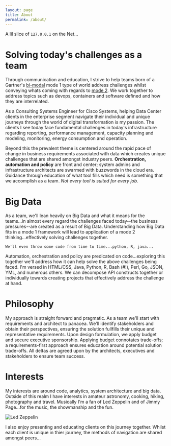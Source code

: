 ```yaml
---
layout: page
title: About
permalink: /about/
---
```

A lil slice of `127.0.0.1` on the Net...

# Solving today's challenges as a team

Through communication and education, I strive to help teams born of a Gartner's [bi-modal](http://www.gartner.com/it-glossary/bimodal) mode 1 type of world address challenges whilst conveying whats coming with regards to [mode 2](https://en.wikipedia.org/wiki/Mode_2). We work together to address topics such as devops, containers and software defined and how they are interrelated. 

As a Consulting Systems Engineer for Cisco Systems, helping Data Center clients in the enterprise segment navigate their individual and unique journeys through the world of digital transformation is my passion. The clients I see today face fundamental challenges in today's infrastructure regarding reporting, performance management, capacity planning and modeling, monitoring, energy consumption and operation.

Beyond this the prevalent theme is centered around the rapid pace of change in business requirements associated with data which creates unique challenges that are shared amongst industry peers. **Orchestration, automation and policy** are front and center; system admins and infrastructure architects are swarmed with buzzwords in the cloud era. Guidance through education of what tool fills which need is something that we accomplish as a team. _Not every tool is suited for every job._

# Big Data

As a team, we'll lean heavily on Big Data and what it means for the teams...in almost every regard the challenges faced today--the business pressures--are created as a result of Big Data.  Understanding how Big Data fits in a mode 1 framework will lead to application of a mode 2 thinking...effectively solving challenges together.

```
We'll even throw some code from time to time...python, R, java...
```
Automation, orchestration and policy are predicated on code...exploring this together we'll address how it can help solve the above challenges being faced.  I'm versed in HTML/CSS, Java, Python, R, Bash (#!), Perl, Go, JSON, YML, and numerous others. We can decompose API constructs together or individually towards creating projects that effectively address the challenge at hand.

# Philosophy

My approach is straight forward and pragmatic. As a team we'll start with requirements and architect to panacea. We'll identify stakeholders and obtain their perspectives, ensuring the solution fullfills their unique and representative requirements. Upon design formulation, we apply budget and secure executive sponsorship. Applying budget connotates trade-offs; a requirements-first approach ensures education around potential solution trade-offs. All deltas are agreed upon by the architects, executives and stakeholders to ensure team success. 

# Interests

My interests are around code, analytics, system architecture and big data. Outside of this realm I have interests in amateur astronomy, cooking, hiking, photography and travel. Musically I'm a fan of Led Zeppelin and of Jimmy Page...for the music, the showmanship and the fun.

<img src="{{ site.baseurl }}/assets/images/Live-Neal-Preston-at-Morrison-Hotel-Led-Zeppelin-Photo-by-Neal-Preston.jpg" alt="Led Zeppelin"/>

I also enjoy presenting and educating clients on this journey together. Whilst each client is unique in thier journey, the methods of navigation are shared amongst peers...

